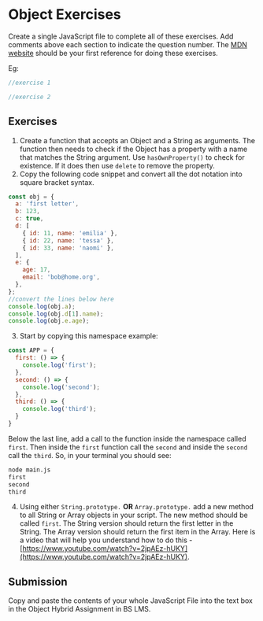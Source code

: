 # Object Exercises

Create a single JavaScript file to complete all of these exercises. Add comments above each section to indicate the question number. The [MDN website](https://developer.mozilla.org/en-US/docs/Web/JavaScript/Reference/Global_Objects/Object) should be your first reference for doing these exercises.

Eg:

```js
//exercise 1

//exercise 2
```

## Exercises

1. Create a function that accepts an Object and a String as arguments. The function then needs to check if the Object has a property with a name that matches the String argument. Use `hasOwnProperty()` to check for existence. If it does then use `delete` to remove the property.
2. Copy the following code snippet and convert all the dot notation into square bracket syntax.

```js
const obj = {
  a: 'first letter',
  b: 123,
  c: true,
  d: [
    { id: 11, name: 'emilia' },
    { id: 22, name: 'tessa' },
    { id: 33, name: 'naomi' },
  ],
  e: {
    age: 17,
    email: 'bob@home.org',
  },
};
//convert the lines below here
console.log(obj.a);
console.log(obj.d[1].name);
console.log(obj.e.age);
```

3. Start by copying this namespace example:

```js
const APP = {
  first: () => {
    console.log('first');
  },
  second: () => {
    console.log('second');
  },
  third: () => {
    console.log('third');
  }
}
```

Below the last line, add a call to the function inside the namespace called `first`. Then inside the `first` function call the `second` and inside the `second` call the `third`.
So, in your terminal you should see:

```bash
node main.js
first
second
third
```

4. Using either `String.prototype.` **OR** `Array.prototype.` add a new method to all String or Array objects in your script. The new method should be called `first`. The String version should return the first letter in the String. The Array version should return the first item in the Array. Here is a video that will help you understand how to do this - [https://www.youtube.com/watch?v=2jpAEz-hUKY](https://www.youtube.com/watch?v=2jpAEz-hUKY).

## Submission

Copy and paste the contents of your whole JavaScript File into the text box in the Object Hybrid Assignment in BS LMS.
